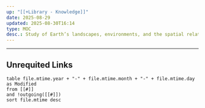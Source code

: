 ```yaml
---
up: "[[+Library - Knowledge]]"
date: 2025-08-29
updated: 2025-08-30T16:14
type: MOC
desc.: Study of Earth’s landscapes, environments, and the spatial relationships between people, places, and natural features.
---
```

















-----
## Unrequited Links
```dataview
table file.mtime.year + "-" + file.mtime.month + "-" + file.mtime.day as Modified
from [[#]]
and !outgoing([[#]])
sort file.mtime desc
```
